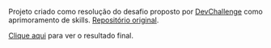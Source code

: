 Projeto criado como resolução do desafio proposto por [DevChallenge](https://devchallenge.vercel.app/) como aprimoramento de skills. [Repositório original](https://github.com/Lorenalgm/codar).

[Clique aqui](https://marianabrgn.github.io/aprendizagem/codar/) para ver o resultado final.
